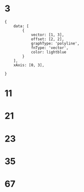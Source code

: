 # 3
```function-plot
{
	data: [
		{
		    vector: [1, 3],
		    offset: [2, 2],
		    graphType: 'polyline',
		    fnType: 'vector',
		    color: lightblue
		}
	],
	xAxis: [0, 3],
	
}
```
# 11
# 21
# 23
# 35
# 67